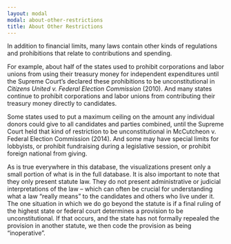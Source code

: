 ```yaml
---
layout: modal
modal: about-other-restrictions
title: About Other Restrictions
---
```


In addition to financial limits, many laws contain other kinds of regulations and prohibitions that relate to contributions and spending.

For example, about half of the states used to prohibit corporations and labor unions from using their treasury money for independent expenditures until the Supreme Court’s declared these prohibitions to be unconstitutional in _Citizens United v. Federal Election Commission_ (2010). And many states continue to prohibit corporations and labor unions from contributing their treasury money directly to candidates.

Some states used to put a maximum ceiling on the amount any individual donors could give to all candidates and parties combined, until the Supreme Court held that kind of restriction to be unconstitutional in McCutcheon v. Federal Election Commission (2014).  And some may have special limits for lobbyists, or prohibit fundraising during a legislative session, or prohibit foreign national from giving. 

As is true everywhere in this database, the visualizations present only a small portion of what is in the full database. It is also important to note that they only present statute law. They do not present administrative or judicial interpretations of the law – which can often be crucial for understanding what a law “really means” to the candidates and others who live under it. The one situation in which we do go beyond the statute is if a final ruling of the highest state or federal court determines a provision to be unconstitutional. If that occurs, and the state has not formally repealed the provision in another statute, we then code the provision as being “inoperative”.

